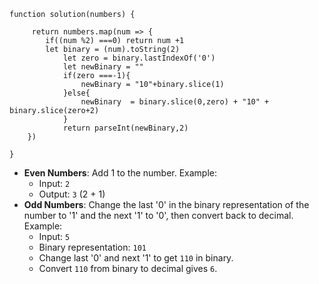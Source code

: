 ```
function solution(numbers) {
    
     return numbers.map(num => {
        if((num %2) ===0) return num +1
        let binary = (num).toString(2)
            let zero = binary.lastIndexOf('0')
            let newBinary = ""
            if(zero ===-1){
                newBinary = "10"+binary.slice(1)
            }else{
                newBinary  = binary.slice(0,zero) + "10" + binary.slice(zero+2)
            }
            return parseInt(newBinary,2)
    })
    
}
```
- **Even Numbers**: Add 1 to the number.
    Example:
    - Input: `2`
    - Output: `3` (2 + 1)
- **Odd Numbers**: Change the last '0' in the binary representation of the number to '1' and the next '1' to '0', then convert back to decimal.
    Example:
    - Input: `5`
    - Binary representation: `101`
    - Change last '0' and next '1' to get `110` in binary.
    - Convert `110` from binary to decimal gives `6`.
  
  